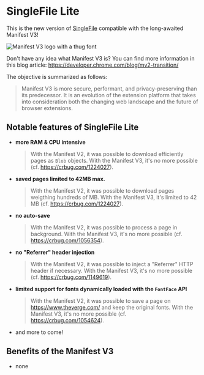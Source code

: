 # SingleFile Lite

This is the new version of [SingleFile](https://github.com/gildas-lormeau/SingleFile) compatible with the long-awaited Manifest
V3!

![Manifest V3 logo with a thug font](https://github.com/gildas-lormeau/SingleFile-Lite/blob/main/promo.png?raw=true)

Don't have any idea what Manifest V3 is? You can find more information in this
blog article: https://developer.chrome.com/blog/mv2-transition/

The objective is summarized as follows:

> Manifest V3 is more secure, performant, and privacy-preserving than its
> predecessor. It is an evolution of the extension platform that takes into
> consideration both the changing web landscape and the future of browser
> extensions.

## Notable features of SingleFile Lite

- **more RAM & CPU intensive**

  > With the Manifest V2, it was possible to download efficiently pages as
  > `Blob` objects. With the Manifest V3, it's no more possible (cf.
  > https://crbug.com/1224027).

- **saved pages limited to 42MB max.**
  > With the Manifest V2, it was possible to download pages weigthing hundreds
  > of MB. With the Manifest V3, it's limited to 42 MB (cf. 
  > https://crbug.com/1224027).

- **no auto-save**

  > With the Manifest V2, it was possible to process a page in background. With
  > the Manifest V3, it's no more possible (cf. https://crbug.com/1056354).

- **no "Referrer" header injection**

  > With the Manifest V2, it was possible to inject a "Referrer" HTTP header if
  > necessary. With the Manifest V3, it's no more possible (cf.
  > https://crbug.com/1149619).

- **limited support for fonts dynamically loaded with the `FontFace` API**

  > With the Manifest V2, it was possible to save a page on
  > https://www.theverge.com/ and keep the original fonts. With the Manifest V3,
  > it's no more possible (cf. https://crbug.com/1054624).

- and more to come!

## Benefits of the Manifest V3

- none
